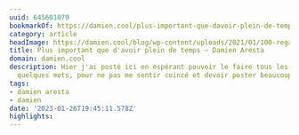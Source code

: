 ```yaml
---
uuid: 645601079
bookmarkOf: https://damien.cool/plus-important-que-davoir-plein-de-temps/
category: article
headImage: https://damien.cool/blog/wp-content/uploads/2021/01/100-regarder-typo-routine-1-1024x798.jpg
title: Plus important que d'avoir plein de temps – Damien Aresta
domain: damien.cool
description: Hier j'ai posté ici en espérant pouvoir le faire tous les jours, juste
  quelques mots, pour ne pas me sentir coincé et devoir poster beaucoup.
tags:
- damien aresta
- damien
date: '2023-01-26T19:45:11.578Z'
highlights:
---
```



